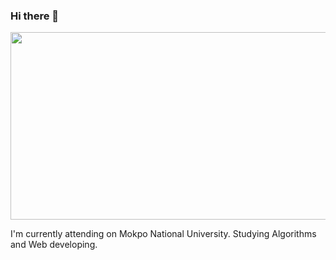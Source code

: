 ### Hi there 👋

<a href="https://www.gitanimals.org/en_US?utm_medium=image&utm_source=kmgyu&utm_content=farm">
<img
  src="https://render.gitanimals.org/farms/kmgyu"
  width="600"
  height="300"
/>
</a>
  

I'm currently attending on Mokpo National University.
Studying Algorithms and Web developing.


<!--
**kmgyu/kmgyu** is a ✨ _special_ ✨ repository because its `README.md` (this file) appears on your GitHub profile.

Here are some ideas to get you started:

- 🔭 I’m currently working on ...
- 🌱 I’m currently learning ...
- 👯 I’m looking to collaborate on ...
- 🤔 I’m looking for help with ...
- 💬 Ask me about ...
- 📫 How to reach me: ...
- 😄 Pronouns: ...
- ⚡ Fun fact: ...
-->
